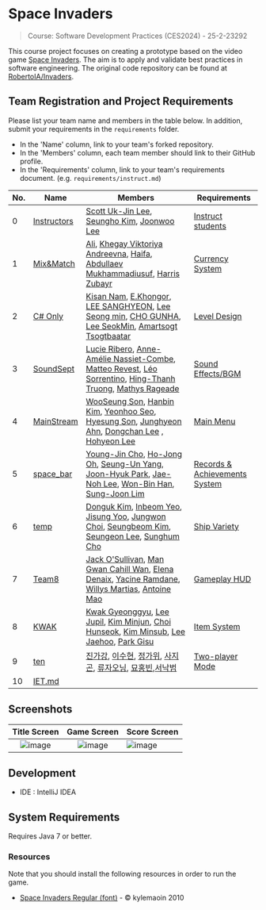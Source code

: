 # Space Invaders

> Course: Software Development Practices (CES2024) - 25-2-23292

This course project focuses on creating a prototype based on the video game [Space Invaders](https://en.wikipedia.org/wiki/Space_Invaders). The aim is to apply and validate best practices in software engineering. The original code repository can be found at [RobertoIA/Invaders](https://github.com/RobertoIA/Invaders).

## Team Registration and Project Requirements

Please list your team name and members in the table below. In addition, submit your requirements in the `requirements` folder.

- In the 'Name' column, link to your team's forked repository.
- In the 'Members' column, each team member should link to their GitHub profile.
- In the 'Requirements' column, link to your team's requirements document. (e.g. `requirements/instruct.md`)

| No. | Name                                                                        | Members                                                                                                                                                                                                                                                                                                                           | Requirements                                |
|-----|-----------------------------------------------------------------------------|-----------------------------------------------------------------------------------------------------------------------------------------------------------------------------------------------------------------------------------------------------------------------------------------------------------------------------------|---------------------------------------------|
| 0   | [Instructors](https://github.com/PurpleBananass/PurpleBananass)             | [Scott Uk-Jin Lee](https://github.com/scottukjinlee/scottukjinlee), [Seungho Kim](https://github.com/oh-gnues/oh-gnues), [Joonwoo Lee](https://github.com/PurpleBananass/PurpleBananass)                                                                                                                                          | [Instruct students](teams/instruct.md)      |
| 1   | [Mix&Match](https://github.com/aliraif/Invaders-SDP-23292)                  | [Ali](https;//github.com/aliraif), [Khegay Viktoriya Andreevna](https://github.com/Hosy0909), [Haifa](https://github.com/ainardini), [Abdullaev Mukhammadiusuf](https://github.com/httpyusf), [Harris Zubayr](https://github.com/harriszbyr)                                                                                      | [Currency System](teams/MixAndMatch.md)     |
| 2   | [C# Only](https://github.com/Invaders-SDP-C-only/Invaders-SDP-23292-Csonly) | [Kisan Nam](https://github.com/soumt-r), [E.Khongor](https://github.com/spicytortillabn), [LEE SANGHYEON](https://github.com/rudwnl), [Lee Seong min](https://github.com/lookback03), [CHO GUNHA](https://github.com/GUNHA96), [Lee SeokMin](https://github.com/seokmin04), [Amartsogt Tsogtbaatar](https://github.com/Amraa-gif) | [Level Design](teams/csonly_leveldesign.md) |
| 3   | [SoundSept](https://github.com/R4gM4/Invaders-SDP-23292)                    | [Lucie Ribero](https://github.com/lucie-rib), [Anne-Amélie Nassiet-Combe](https://github.com/anne-amelie), [Matteo Revest](https://github.com/LughenWolf), [Léo Sorrentino](https://github.com/Leo231004), [Hing-Thanh Truong](https://github.com/hing-thanh), [Mathys Rageade](https://github.com/R4gM4)                         | [Sound Effects/BGM](teams/SoundSept.md)     |
| 4   | [MainStream](https://github.com/s-vvic/Invaders-SDP-23292)      | [WooSeung Son](https://github.com/s-vvic), [Hanbin Kim](https://github.com/khb7), [Yeonhoo Seo](https://github.com/lable7737), [Hyesung Son](https://github.com/s0nh), [Junghyeon Ahn](https://github.com/sei953), [Dongchan Lee](https://github.com/kkokkiyo) , [Hohyeon Lee](https://github.com/positivelhh)| [Main Menu](teams/MainStream.md)        |
| 5   | [space_bar](https://github.com/Fusili23/Invaders-SDP-23292) | [Young-Jin Cho](https://github.com/Nitge), [Ho-Jong Oh](https://github.com/OhHojong), [Seung-Un Yang](https://github.com/Fusili23), [Joon-Hyuk Park](https://github.com/junyuk03), [Jae-Noh Lee](https://github.com/jeno0228), [Won-Bin Han](https://github.com/Bakukun), [Sung-Joon Lim](https://github.com/tori11111) | [Records & Achievements System](https://github.com/PurpleBananass/Invaders-SDP-23292/blob/master/teams/space_bar.md) |
| 6   | [temp](https://github.com/software-temp/Invaders-SDP-23292) | [Donguk Kim](https://github.com/IMKDU/IMKDU), [Inbeom Yeo](https://github.com/yib5518/yib5518), [Jisung Yoo](https://github.com/rioluvy/rioluvy), [Jungwon Choi](https://github.com/ChoiGarden21/ChoiGarden21), [Seungbeom Kim](https://github.com/BBAAMM/BBAAMM), [Seungeon Lee](https://github.com/SeungEon042079/SeungEon042079), [Sunghum Cho](https://github.com/cutehums/cutehums) | [Ship Variety](teams/temp.md) |
| 7   | [Team8](https://github.com/Anetlow/Team-8)      | [Jack O'Sullivan](https://github.com/C23322693), [Man Gwan Cahill Wan](https://github.com/Watergun4), [Elena Denaix](https://github.com/Lna21), [Yacine Ramdane](https://github.com/Yacine0808), [Willys Martias](https://github.com/Willys94), [Antoine Mao](https://github.com/Anetlow) | [Gameplay HUD](teams/Team8.md)       |
| 8   | [KWAK](https://github.com/jpltask/Invaders-SDP-23292.git) | [Kwak Gyeonggyu](https://github.com/KINer0515), [Lee Jupil](https://github.com/jpltask), [Kim Minjun](https://github.com/popcorn77), [Choi Hunseok](https://github.com/saiam12), [Kim Minsub](https://github.com/GarlicCook), [Lee Jaehoo](https://github.com/msssggg3-14), [Park Gisu](https://github.com/parkgisu) | [Item System](teams/KWAK.md) |
| 9   | [ten](https://github.com/jpltask/Invaders-SDP-23292.git) | [진가강](https://github.com/chenjiakang1), [이수현]( https://github.com/ninemorning), [정가위](https://github.com/weiwei20040619-web), [사지곤](https://github.com/SHUAIZHIJUN), [류자오닝](https://github.com/962464thdl), [묘홍빈](https://github.com/mikey813),[서낙범](https://github.com/xlf06) | [Two-player Mode](teams/ten.md)       |
| 10  | [IET.md](https://github.com/user-attachments/files/22483266/IET.md)


## Screenshots

Title Screen               |  Game Screen              | Score Screen
:-------------------------:|:-------------------------:|:---------
![image](https://user-images.githubusercontent.com/69495129/136980139-7ad6adab-3f11-4711-b0a6-341080aa3361.png)   |  ![image](https://user-images.githubusercontent.com/69495129/136980236-c5d9ef85-f09a-47a7-b9d9-948f7b624002.png)|![image](https://user-images.githubusercontent.com/69495129/136980681-93dcadaf-08cb-48d8-90c9-68c651a115c9.png)


## Development

- IDE : IntelliJ IDEA

## System Requirements
Requires Java 7 or better.

### Resources

Note that you should install the following resources in order to run the game.


- [Space Invaders Regular (font)](http://www.fonts2u.com/space-invaders-regular.font) - &copy; kylemaoin 2010
